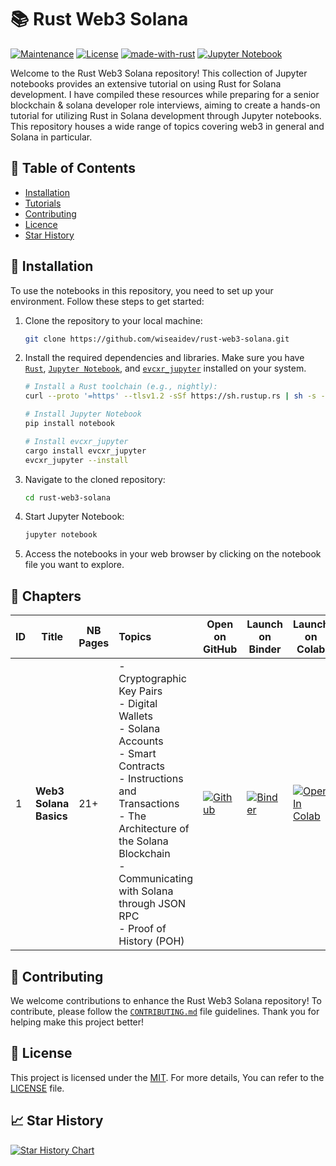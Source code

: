 # 📚 Rust Web3 Solana

[![Maintenance](https://img.shields.io/badge/Maintained%3F-yes-green.svg)](https://github.com/wiseaidev)
[![License](https://img.shields.io/badge/License-MIT-blue.svg)](https://opensource.org/licenses/MIT)
[![made-with-rust](https://img.shields.io/badge/Made%20with-Rust-1f425f.svg?logo=rust&logoColor=white)](https://www.rust-lang.org/)
[![Jupyter Notebook](https://img.shields.io/badge/Jupyter-Notebook-blue.svg?logo=Jupyter&logoColor=orange)](https://jupyter.org/)

Welcome to the Rust Web3 Solana repository! This collection of Jupyter notebooks provides an extensive tutorial on using Rust for Solana development. I have compiled these resources while preparing for a senior blockchain & solana developer role interviews, aiming to create a hands-on tutorial for utilizing Rust in Solana development through Jupyter notebooks. This repository houses a wide range of topics covering web3 in general and Solana in particular.

## 📝 Table of Contents

- [Installation](#-installation)
- [Tutorials](#-tutorials)
- [Contributing](#-contributing)
- [Licence](#-licence)
- [Star History](#-star-history)

## 🚀 Installation

To use the notebooks in this repository, you need to set up your environment. Follow these steps to get started:

1. Clone the repository to your local machine:

	```sh
	git clone https://github.com/wiseaidev/rust-web3-solana.git
	```

1. Install the required dependencies and libraries. Make sure you have [`Rust`](https://rustup.rs/), [`Jupyter Notebook`](https://jupyter.org/install), and [`evcxr_jupyter`](https://github.com/evcxr/evcxr/blob/main/evcxr_jupyter/README.md) installed on your system.

	```sh
	# Install a Rust toolchain (e.g., nightly):
	curl --proto '=https' --tlsv1.2 -sSf https://sh.rustup.rs | sh -s -- -y --default-toolchain nightly

	# Install Jupyter Notebook
	pip install notebook

	# Install evcxr_jupyter
	cargo install evcxr_jupyter
	evcxr_jupyter --install	
	```

1. Navigate to the cloned repository:

	```sh
	cd rust-web3-solana
	```

1. Start Jupyter Notebook:

	```sh
	jupyter notebook
	```

1. Access the notebooks in your web browser by clicking on the notebook file you want to explore.

## 📌 Chapters

| ID | Title | NB Pages | Topics | Open on GitHub | Launch on Binder | Launch on Colab | Read PDF |
|----|---------------|-----------|:-------------|-------------|----------------|-------|-------|
| 1  | **Web3 Solana Basics** | 21+ | - Cryptographic Key Pairs <br>- Digital Wallets <br>- Solana Accounts <br>- Smart Contracts <br>- Instructions and Transactions <br>- The Architecture of the Solana Blockchain <br>- Communicating with Solana through JSON RPC <br>- Proof of History (POH) | [![Github](https://img.shields.io/badge/launch-Github-181717.svg?logo=github&logoColor=white)](./chapter-1/chapter-1.ipynb) | [![Binder](https://mybinder.org/badge_logo.svg)](https://mybinder.org/v2/gh/wiseaidev/rust-web3-solana/main?filepath=chapter-1/chapter-1.ipynb) | [![Open In Colab](https://colab.research.google.com/assets/colab-badge.svg)](https://colab.research.google.com/github/wiseaidev/rust-web3-solana/blob/main/chapter-1/chapter-1.ipynb) | [![nbviewer](https://img.shields.io/badge/Read%20PDF-nbviewer-blue)](https://nbviewer.org/github/wiseaidev/rust-web3-solana/tree/main/chapter-1/chapter-1.pdf) |

## 🤝 Contributing

We welcome contributions to enhance the Rust Web3 Solana repository! To contribute, please follow the [`CONTRIBUTING.md`](CONTRIBUTING.md) file guidelines. Thank you for helping make this project better!

## 📜 License

This project is licensed under the [MIT](https://opensource.org/licenses/MIT). For more details, You can refer to the [LICENSE](LICENSE) file.

## 📈 Star History

[![Star History Chart](https://api.star-history.com/svg?repos=wiseaidev/rust-web3-solana&type=Date)](https://star-history.com/#wiseaidev/rust-web3-solana&Date)